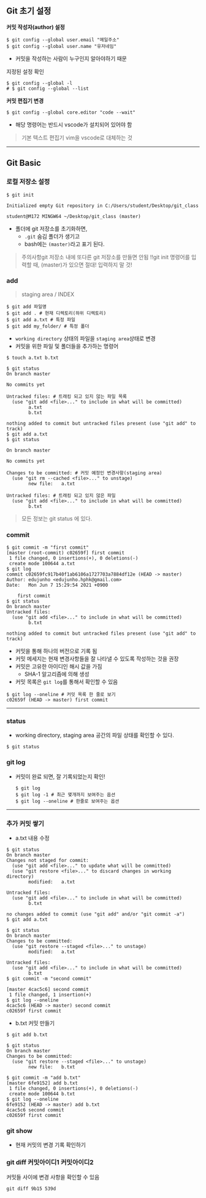 ## **Git 초기 설정**

**커밋 작성자(author) 설정**

```
$ git config --global user.email "메일주소"
$ git config --global user.name "유저네임"
```

- 커밋을 작성하는 사람이 누구인지 알아야하기 때문

지정된 설정 확인

```
$ git config --global -l
# $ git config --global --list
```

**커밋 편집기 변경**

```
$ git config --global core.editor "code --wait"
```

- 해당 명령어는 반드시 vscode가 설치되어 있어야 함

> 기본 텍스트 편집기 vim을 vscode로 대체하는 것

------

## **Git Basic**

### **로컬 저장소 설정**

```
$ git init

Initialized empty Git repository in C:/Users/student/Desktop/git_class

student@M172 MINGW64 ~/Desktop/git_class (master)
```

- 폴더에 git 저장소를 초기화하면,
  - `.git` 숨김 폴더가 생기고
  - bash에는 `(master)`라고 표기 된다.

> 주의사항git 저장소 내에 또다른 git 저장소를 만들면 안됨 !!git init 명령어를 입력할 때, (master)가 있으면 절대! 입력하지 말 것!

### **add**

> staging area / INDEX

```
$ git add 파일명
$ git add . # 현재 디렉토리(하위 디렉토리)
$ git add a.txt # 특정 파일
$ git add my_folder/ # 특정 폴더
```

- `working directory` 상태의 파일을 `staging area`상태로 변경
- 커밋을 위한 파일 및 폴더들을 추가하는 명령어

```
$ touch a.txt b.txt

$ git status
On branch master

No commits yet

Untracked files: # 트래킹 되고 있지 않는 파일 목록
  (use "git add <file>..." to include in what will be committed)
        a.txt
        b.txt

nothing added to commit but untracked files present (use "git add" to track)
$ git add a.txt
$ git status

On branch master

No commits yet

Changes to be committed: # 커밋 예정인 변경사항(staging area)
  (use "git rm --cached <file>..." to unstage)
        new file:   a.txt

Untracked files: # 트래킹 되고 있지 않은 파일
  (use "git add <file>..." to include in what will be committed)
        b.txt
```

> 모든 정보는 git status 에 있다.

### **commit**

```
$ git commit -m "first commit"
[master (root-commit) c02659f] first commit
 1 file changed, 0 insertions(+), 0 deletions(-)
 create mode 100644 a.txt
$ git log
commit c02659fc917b40f1ab6106a1727703a7884df12e (HEAD -> master)
Author: edujunho <edujunho.hphk@gmail.com>
Date:   Mon Jun 7 15:29:54 2021 +0900

    first commit
$ git status
On branch master
Untracked files:
  (use "git add <file>..." to include in what will be committed)
        b.txt

nothing added to commit but untracked files present (use "git add" to track)
```

- 커밋을 통해 하나의 버전으로 기록 됨
- 커밋 메세지는 현재 변경사항들을 잘 나타낼 수 있도록 작성하는 것을 권장
- 커밋은 고유한 아이디인 해시 값을 가짐
  - SHA-1 알고리즘에 의해 생성
- 커밋 목록은 `git log`를 통해서 확인할 수 있음

```
$ git log --oneline # 커밋 목록 한 줄로 보기
c02659f (HEAD -> master) first commit
```

------

### **status**

- working directory, staging area 공간의 파일 상태를 확인할 수 있다.

```
$ git status
```

### **git log**

- 커밋이 완료 되면, 잘 기록되었는지 확인!

  ```
  $ git log
  $ git log -1 # 최근 몇개까지 보여주는 옵션
  $ git log --oneline # 한줄로 보여주는 옵션
  ```

------

### **추가 커밋 쌓기**

- a.txt 내용 수정

```
$ git status
On branch master
Changes not staged for commit:
  (use "git add <file>..." to update what will be committed)
  (use "git restore <file>..." to discard changes in working directory)
        modified:   a.txt

Untracked files:
  (use "git add <file>..." to include in what will be committed)
        b.txt

no changes added to commit (use "git add" and/or "git commit -a")
$ git add a.txt

$ git status
On branch master
Changes to be committed:
  (use "git restore --staged <file>..." to unstage)
        modified:   a.txt

Untracked files:
  (use "git add <file>..." to include in what will be committed)
        b.txt
$ git commit -m "second commit"

[master 4cac5c6] second commit
 1 file changed, 1 insertion(+)
$ git log --oneline
4cac5c6 (HEAD -> master) second commit
c02659f first commit
```

- b.txt 커밋 만들기

```
$ git add b.txt

$ git status
On branch master
Changes to be committed:
  (use "git restore --staged <file>..." to unstage)
        new file:   b.txt

$ git commit -m "add b.txt"
[master 6fe9152] add b.txt
 1 file changed, 0 insertions(+), 0 deletions(-)
 create mode 100644 b.txt
$ git log --oneline
6fe9152 (HEAD -> master) add b.txt
4cac5c6 second commit
c02659f first commit
```

### **git show**

- 현재 커밋의 변경 기록 확인하기

### **git diff 커밋아이디1 커밋아이디2**

커밋들 사이에 변경 사항을 확인할 수 있음

```
git diff 9b15 539d
```

